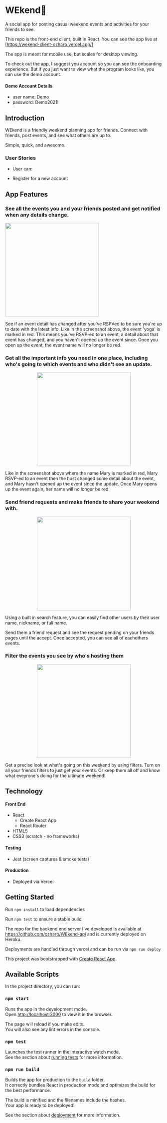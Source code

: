 # WEkend🌴
A social app for posting casual weekend events and activities for your friends to see.

This repo is the front-end client, built in React.  You can see the app live at [https://wekend-client-ozharb.vercel.app/]

The app is meant for mobile use, but scales for desktop viewing.

To check out the app, I suggest you  account so you can see the onboarding experience.  But if you just want to view what the program looks like, you can use the demo account.

#### Demo Account Details

* user name: Demo
* password: Demo2021!

## Introduction

WEkend is a friendly weekend planning app for friends. Connect with friends, post events, and see what others are up to. 

Simple, quick, and awesome.

### User Stories

- User can:
* Register for a new account

## App Features


### See all the events you and your friends posted and get notified when any details change.

<img src="src/routes/LandingPage/images/alert-screenshot.jpg" width="300">

 See if an event detail has changed after you've RSPVed to be sure you're up to date with the latest info. Like in the screenshot above, the event 'yoga' is marked in red. This means you've RSVP-ed to an event, a detail about that event has changed, and you haven't opened up the event since. Once you open up the event, the event name will no longer be red. 


### Get all the important info you need in one place, including who's going to which events and who didn't see an update. 
<p align="center">
<img src="src/routes/LandingPage/images/wekend-expanded-screenshot.jpg" width="300">
</p>
Like in the screenshot above where the name Mary is marked in red, Mary RSVP-ed to an event then the host changed some detail about the event, and Mary hasn't opened up the event since the update. Once Mary opens up the event again, her name will no longer be red.

### Send friend requests and make friends to share your weekend with. 
<p align="center">
<img src="src/routes/LandingPage/images/wekend-friends-screenshot.jpg" width="300">
</p>
Using a built in search feature, you can easily find other users by their user name, nickname, or full name.  

Send them a friend request and see the request pending on your friends pages until the accept. Once accepted, you can see all of eachothers events.

### Filter the events you see by who's hosting them  
<p align="center">
<img src="src/routes/LandingPage/images/wekend-friend-filter.jpg" width="300">
</p>
Get a precise look at what's going on this weekend by using filters. Turn on all your friends filters to just get your events. Or keep them all off and know what eveyrone's doing for the ultimate weekend!

## Technology

#### Front End

* React
  * Create React App
  * React Router
* HTML5
* CSS3 (scratch - no frameworks)

#### Testing

* Jest (screen captures & smoke tests)

#### Production

* Deployed via Vercel

## Getting Started

Run `npm install` to load dependencies

Run `npm test` to ensure a stable build


The repo for the backend end server I've developed is available at https://github.com/ozharb/WEkend-api and is currently deployed on Heroku.

Deployments are handled through vercel and can be run via `npm run deploy`

This project was bootstrapped with [Create React App](https://github.com/facebook/create-react-app).

## Available Scripts

In the project directory, you can run:

### `npm start`

Runs the app in the development mode.\
Open [http://localhost:3000](http://localhost:3000) to view it in the browser.

The page will reload if you make edits.\
You will also see any lint errors in the console.

### `npm test`

Launches the test runner in the interactive watch mode.\
See the section about [running tests](https://facebook.github.io/create-react-app/docs/running-tests) for more information.

### `npm run build`

Builds the app for production to the `build` folder.\
It correctly bundles React in production mode and optimizes the build for the best performance.

The build is minified and the filenames include the hashes.\
Your app is ready to be deployed!

See the section about [deployment](https://facebook.github.io/create-react-app/docs/deployment) for more information.